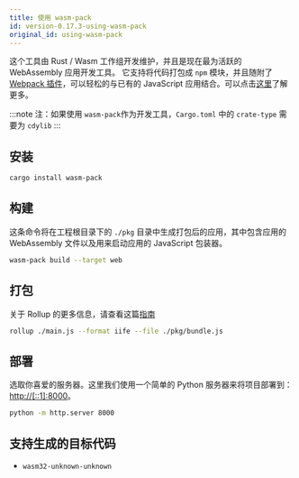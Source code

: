 ```yaml
---
title: 使用 wasm-pack
id: version-0.17.3-using-wasm-pack
original_id: using-wasm-pack
---
```


这个工具由 Rust / Wasm 工作组开发维护，并且是现在最为活跃的 WebAssembly 应用开发工具。 它支持将代码打包成 `npm` 模块，并且随附了 [Webpack 插件](https://github.com/wasm-tool/wasm-pack-plugin)，可以轻松的与已有的 JavaScript 应用结合。可以点击[这里](https://rustwasm.github.io/docs/wasm-pack/introduction.html)了解更多。

:::note 注：如果使用 `wasm-pack`作为开发工具，`Cargo.toml` 中的 `crate-type` 需要为 `cdylib` :::

## 安装

```bash
cargo install wasm-pack
```

## 构建

这条命令将在工程根目录下的 `./pkg` 目录中生成打包后的应用，其中包含应用的 WebAssembly 文件以及用来启动应用的 JavaScript 包装器。

```bash
wasm-pack build --target web
```

## 打包

关于 Rollup 的更多信息，请查看这篇[指南](https://rollupjs.org/guide/en/#quick-start)

```bash
rollup ./main.js --format iife --file ./pkg/bundle.js
```

## 部署

选取你喜爱的服务器。这里我们使用一个简单的 Python 服务器来将项目部署到：[http://[::1]:8000](http://%5B::1%5D:8000)。

```bash
python -m http.server 8000
```

## 支持生成的目标代码

- `wasm32-unknown-unknown`
